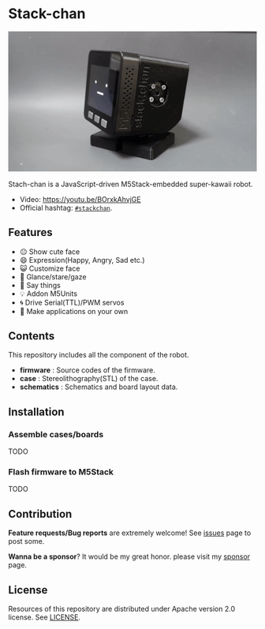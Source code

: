 # Stack-chan

![stachchan](./docs/images/stackchan.gif)

Stach-chan is a JavaScript-driven M5Stack-embedded super-kawaii robot.

* Video: https://youtu.be/BOrxkAhvjGE
* Official hashtag: [`#stackchan`](https://twitter.com/search?q=%23stackchan).

## Features

* :neutral_face:     Show cute face
* :smile:            Expression(Happy, Angry, Sad etc.)
* :smiley_cat:       Customize face
* :eyes:             Glance/stare/gaze
* :speech_balloon:   Say things
* :bulb:             Addon M5Units
* :cyclone:          Drive Serial(TTL)/PWM servos
* :game_die:         Make applications on your own

## Contents

This repository includes all the component of the robot.

* __firmware__ : Source codes of the firmware.
* __case__ : Stereolithography(STL) of the case.
* __schematics__ : Schematics and board layout data.

## Installation

### Assemble cases/boards

TODO

### Flash firmware to M5Stack

TODO

## Contribution

__Feature requests/Bug reports__ are extremely welcome! See [issues](https://github.com/meganetaaan/stack-chan/issues) page to post some.

__Wanna be a sponsor__? It would be my great honor. please visit my [sponsor](https://github.com/sponsors/meganetaaan/) page.

## License

Resources of this repository are distributed under Apache version 2.0 license.
See [LICENSE](./LICENSE).
